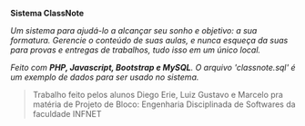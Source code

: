 **Sistema ClassNote**

_Um sistema para ajudá-lo a alcançar seu sonho e objetivo: a sua formatura. Gerencie o conteúdo de suas aulas, e nunca esqueça da suas para provas e entregas de trabalhos, tudo isso em um único local._

_Feito com **PHP, Javascript, Bootstrap e MySQL**. O arquivo 'classnote.sql' é um exemplo de dados para ser usado no sistema._

> Trabalho feito pelos alunos Diego Erie, Luiz Gustavo e Marcelo pra matéria de Projeto de Bloco: Engenharia Disciplinada de Softwares da faculdade INFNET

